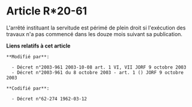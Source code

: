 # Article R*20-61

L'arrêté instituant la servitude est périmé de plein droit si l'exécution des travaux n'a pas commencé dans les douze mois
suivant sa publication.

**Liens relatifs à cet article**

	**Modifié par**:

	  - Décret n°2003-961 2003-10-08 art. 1 VI, VII JORF 9 octobre 2003
	  - Décret n°2003-961 du 8 octobre 2003 - art. 1 () JORF 9 octobre 2003

	**Codifié par**:

	  - Décret n°62-274 1962-03-12
